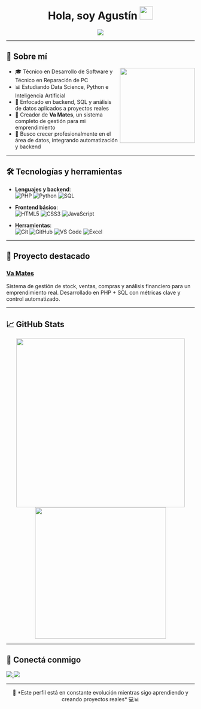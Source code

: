 
<h1 align="center"><b>Hola, soy Agustín</b> <img src="https://media.giphy.com/media/hvRJCLFzcasrR4ia7z/giphy.gif" width="35"></h1>

<p align="center">
  <a href="https://github.com/DenverCoder1/readme-typing-svg">
    <img src="https://readme-typing-svg.herokuapp.com?font=Fira+Code&color=00ADB5&size=25&center=true&vCenter=true&width=700&height=60&lines=Técnico+en+Desarrollo+de+Software;Estudiando+Data+Science+y+Python;Enfocado+en+backend+y+análisis+de+datos;Construyendo+proyectos+reales+como+Va+Mates">
  </a>
</p>

---

## 🧉 Sobre mí

<picture> <img align="right" src="https://media.giphy.com/media/qgQUggAC3Pfv687qPC/giphy.gif" width = 200px></picture>

- 🎓 Técnico en Desarrollo de Software y Técnico en Reparación de PC  
- 📊 Estudiando Data Science, Python e Inteligencia Artificial  
- 🧠 Enfocado en backend, SQL y análisis de datos aplicados a proyectos reales  
- 🚀 Creador de **Va Mates**, un sistema completo de gestión para mi emprendimiento  
- 🎯 Busco crecer profesionalmente en el área de datos, integrando automatización y backend

---

## 🛠 Tecnologías y herramientas

<p align="center">

- **Lenguajes y backend**:  
  ![PHP](https://img.shields.io/badge/PHP-777BB4?style=for-the-badge&logo=php&logoColor=white)
  ![Python](https://img.shields.io/badge/Python-306998?style=for-the-badge&logo=python&logoColor=white)
  ![SQL](https://img.shields.io/badge/SQL-003B57?style=for-the-badge&logo=mysql&logoColor=white)

- **Frontend básico**:  
  ![HTML5](https://img.shields.io/badge/HTML5-e34c26?style=for-the-badge&logo=html5&logoColor=white)
  ![CSS3](https://img.shields.io/badge/CSS3-264de4?style=for-the-badge&logo=css3&logoColor=white)
  ![JavaScript](https://img.shields.io/badge/JavaScript-f7df1e?style=for-the-badge&logo=javascript&logoColor=black)

- **Herramientas**:  
  ![Git](https://img.shields.io/badge/Git-F05032?style=for-the-badge&logo=git&logoColor=white)
  ![GitHub](https://img.shields.io/badge/GitHub-181717?style=for-the-badge&logo=github&logoColor=white)
  ![VS Code](https://img.shields.io/badge/VS%20Code-007ACC?style=for-the-badge&logo=visual-studio-code&logoColor=white)
  ![Excel](https://img.shields.io/badge/Microsoft%20Excel-217346?style=for-the-badge&logo=microsoft-excel&logoColor=white)

</p>

---

## 📂 Proyecto destacado

### [Va Mates](https://github.com/AgusPonce16/va-mates)
Sistema de gestión de stock, ventas, compras y análisis financiero para un emprendimiento real. Desarrollado en PHP + SQL con métricas clave y control automatizado.

---

## 📈 GitHub Stats

<div align="center">
  <img src="https://github-readme-stats.vercel.app/api?username=AgusPonce16&show_icons=true&theme=radical&include_all_commits=true&count_private=true" width="450"/>
  <img src="https://github-readme-stats.vercel.app/api/top-langs/?username=AgusPonce16&layout=compact&theme=radical" width="350"/>
</div>

---

## 🤝 Conectá conmigo

<p align="left">
<a href="https://www.linkedin.com/in/agustin-ponce/" target="_blank">
  <img src="https://img.shields.io/badge/LinkedIn-Agustin%20Ponce-blue?style=for-the-badge&logo=linkedin&logoColor=white" />
</a>
<a href="mailto:agusponceib@gmail.com">
  <img src="https://img.shields.io/badge/Gmail-agusponceib@gmail.com-D14836?style=for-the-badge&logo=gmail&logoColor=white" />
</a>
</p>

---

<div align='center'>
📌 *Este perfil está en constante evolución mientras sigo aprendiendo y creando proyectos reales* 💻📊
</div>
